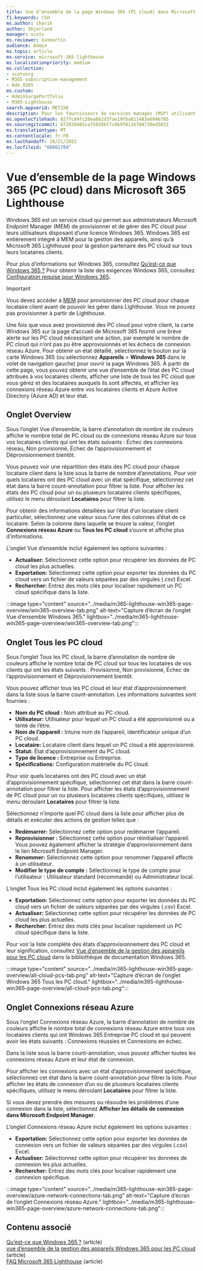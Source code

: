```yaml
---
title: Vue d’ensemble de la page Windows 365 (PC cloud) dans Microsoft 365 Lighthouse
f1.keywords: CSH
ms.author: sharik
author: SKjerland
manager: scotv
ms.reviewer: katmartin
audience: Admin
ms.topic: article
ms.service: microsoft-365-lighthouse
ms.localizationpriority: medium
ms.collection:
- scotvorg
- M365-subscription-management
- Adm_O365
ms.custom:
- AdminSurgePortfolio
- M365-Lighthouse
search.appverid: MET150
description: Pour les fournisseurs de services managés (MSP) utilisant Microsoft 365 Lighthouse, découvrez la page Windows 365 (PC cloud).
ms.openlocfilehash: 027fcd4fc20ea662d3fae19fba811483e6946705
ms.sourcegitcommit: 87283bb02ca750286f7c069f811b788730ed5832
ms.translationtype: MT
ms.contentlocale: fr-FR
ms.lasthandoff: 10/21/2022
ms.locfileid: "68661784"
---
```

# <a name="overview-of-the-windows-365-cloud-pcs-page-in-microsoft-365-lighthouse"></a>Vue d’ensemble de la page Windows 365 (PC cloud) dans Microsoft 365 Lighthouse  
  
Windows 365 est un service cloud qui permet aux administrateurs Microsoft Endpoint Manager (MEM) de provisionner et de gérer des PC cloud pour leurs utilisateurs disposant d’une licence Windows 365. Windows 365 est entièrement intégré à MEM pour la gestion des appareils, ainsi qu’à Microsoft 365 Lighthouse pour la gestion partenaire des PC cloud sur tous leurs locataires clients.

Pour plus d’informations sur Windows 365, consultez [Qu’est-ce que Windows 365 ?](/windows-365/overview) Pour obtenir la liste des exigences Windows 365, consultez [Configuration requise pour Windows 365](/windows-365/enterprise/requirements).

> [!IMPORTANT]
> Vous devez accéder à [MEM](https://go.microsoft.com/fwlink/p/?linkid=2150463) pour provisionner des PC cloud pour chaque locataire client avant de pouvoir les gérer dans Lighthouse. Vous ne pouvez pas provisionner à partir de Lighthouse.

Une fois que vous avez provisionné des PC cloud pour votre client, la carte Windows 365 sur la page d’accueil de Microsoft 365 fournit une brève alerte sur les PC cloud nécessitant une action, par exemple le nombre de PC cloud qui n’ont pas pu être approvisionnés et les échecs de connexion réseau Azure. Pour obtenir un état détaillé, sélectionnez le bouton sur la carte Windows 365 (ou sélectionnez **Appareils** >  **Windows 365** dans le volet de navigation gauche) pour ouvrir la page Windows 365. À partir de cette page, vous pouvez obtenir une vue d’ensemble de l’état des PC cloud attribués à vos locataires clients, afficher une liste de tous les PC cloud que vous gérez et des locataires auxquels ils sont affectés, et afficher les connexions réseau Azure entre vos locataires clients et Azure Active Directory (Azure AD) et leur état.

## <a name="overview-tab"></a>Onglet Overview

Sous l’onglet Vue d’ensemble, la barre d’annotation de nombre de couleurs affiche le nombre total de PC cloud ou de connexions réseau Azure sur tous vos locataires clients qui ont les états suivants : Échec des connexions réseau, Non provisionné, Échec de l’approvisionnement et Déprovisionnement bientôt.

Vous pouvez voir une répartition des états des PC cloud pour chaque locataire client dans la liste sous la barre de nombre d’annotations. Pour voir quels locataires ont des PC cloud avec un état spécifique, sélectionnez cet état dans la barre count-annotation pour filtrer la liste. Pour afficher les états des PC cloud pour un ou plusieurs locataires clients spécifiques, utilisez le menu déroulant **Locataires** pour filtrer la liste.

Pour obtenir des informations détaillées sur l’état d’un locataire client particulier, sélectionnez une valeur sous l’une des colonnes d’état de ce locataire. Selon la colonne dans laquelle se trouve la valeur, l’onglet **Connexions réseau Azure** ou **Tous les PC cloud** s’ouvre et affiche plus d’informations.

L’onglet Vue d’ensemble inclut également les options suivantes :

- **Actualiser:** Sélectionnez cette option pour récupérer les données de PC cloud les plus actuelles.
- **Exportation:** Sélectionnez cette option pour exporter les données du PC cloud vers un fichier de valeurs séparées par des virgules (.csv) Excel.
- **Rechercher:** Entrez des mots clés pour localiser rapidement un PC cloud spécifique dans la liste.

:::image type="content" source="../media/m365-lighthouse-win365-page-overview/win365-overview-tab.png" alt-text="Capture d’écran de l’onglet Vue d’ensemble Windows 365." lightbox="../media/m365-lighthouse-win365-page-overview/win365-overview-tab.png":::

## <a name="all-cloud-pcs-tab"></a>Onglet Tous les PC cloud

Sous l’onglet Tous les PC cloud, la barre d’annotation de nombre de couleurs affiche le nombre total de PC cloud sur tous les locataires de vos clients qui ont les états suivants : Provisionné, Non provisionné, Échec de l’approvisionnement et Déprovisionnement bientôt.

Vous pouvez afficher tous les PC cloud et leur état d’approvisionnement dans la liste sous la barre count-annotation. Les informations suivantes sont fournies :

- **Nom du PC cloud :** Nom attribué au PC cloud.
- **Utilisateur:** Utilisateur pour lequel un PC cloud a été approvisionné ou a tenté de l’être.
- **Nom de l’appareil :** Intune nom de l’appareil, identificateur unique d’un PC cloud.
- **Locataire:** Locataire client dans lequel un PC cloud a été approvisionné.
- **Statut:** État d’approvisionnement du PC cloud.
- **Type de licence :** Entreprise ou Entreprise.
- **Spécifications:** Configuration matérielle du PC cloud.

Pour voir quels locataires ont des PC cloud avec un état d’approvisionnement spécifique, sélectionnez cet état dans la barre count-annotation pour filtrer la liste. Pour afficher les états d’approvisionnement de PC cloud pour un ou plusieurs locataires clients spécifiques, utilisez le menu déroulant **Locataires** pour filtrer la liste.

Sélectionnez n’importe quel PC cloud dans la liste pour afficher plus de détails et exécuter des actions de gestion telles que :
- **Redémarrer:** Sélectionnez cette option pour redémarrer l’appareil. 
- **Reprovisionner :** Sélectionnez cette option pour réinitialiser l’appareil. Vous pouvez également afficher la stratégie d’approvisionnement dans le lien Microsoft Endpoint Manager.
- **Renommer:** Sélectionnez cette option pour renommer l’appareil affecté à un utilisateur.
- **Modifier le type de compte :** Sélectionnez le type de compte pour l’utilisateur : Utilisateur standard (recommandé) ou Administrateur local.

L’onglet Tous les PC cloud inclut également les options suivantes :

- **Exportation:** Sélectionnez cette option pour exporter les données du PC cloud vers un fichier de valeurs séparées par des virgules (.csv) Excel.
- **Actualiser:** Sélectionnez cette option pour récupérer les données de PC cloud les plus actuelles.
- **Rechercher:** Entrez des mots clés pour localiser rapidement un PC cloud spécifique dans la liste.

Pour voir la liste complète des états d’approvisionnement des PC cloud et leur signification, consultez [Vue d’ensemble de la gestion des appareils pour les PC cloud](/windows-365/enterprise/device-management-overview#column-details) dans la bibliothèque de documentation Windows 365.

:::image type="content" source="../media/m365-lighthouse-win365-page-overview/all-cloud-pcs-tab.png" alt-text="Capture d’écran de l’onglet Windows 365 Tous les PC cloud." lightbox="../media/m365-lighthouse-win365-page-overview/all-cloud-pcs-tab.png":::

## <a name="azure-network-connections-tab"></a>Onglet Connexions réseau Azure

Sous l’onglet Connexions réseau Azure, la barre d’annotation de nombre de couleurs affiche le nombre total de connexions réseau Azure entre tous vos locataires clients qui ont Windows 365 Entreprise PC cloud et qui peuvent avoir les états suivants : Connexions réussies et Connexions en échec.

Dans la liste sous la barre count-annotation, vous pouvez afficher toutes les connexions réseau Azure et leur état de connexion.

Pour afficher les connexions avec un état d’approvisionnement spécifique, sélectionnez cet état dans la barre count-annotation pour filtrer la liste. Pour afficher les états de connexion d’un ou de plusieurs locataires clients spécifiques, utilisez le menu déroulant **Locataires** pour filtrer la liste.

Si vous devez prendre des mesures ou résoudre les problèmes d’une connexion dans la liste, sélectionnez **Afficher les détails de connexion dans Microsoft Endpoint Manager**.

L’onglet Connexions réseau Azure inclut également les options suivantes :

- **Exportation:** Sélectionnez cette option pour exporter les données de connexion vers un fichier de valeurs séparées par des virgules (.csv) Excel.
- **Actualiser:** Sélectionnez cette option pour récupérer les données de connexion les plus actuelles.
- **Rechercher:** Entrez des mots clés pour localiser rapidement une connexion spécifique.

:::image type="content" source="../media/m365-lighthouse-win365-page-overview/azure-network-connections-tab.png" alt-text="Capture d’écran de l’onglet Connexions réseau Azure." lightbox="../media/m365-lighthouse-win365-page-overview/azure-network-connections-tab.png":::

## <a name="related-content"></a>Contenu associé

[Qu’est-ce que Windows 365 ?](/windows-365/overview) (article)\
[vue d’ensemble de la gestion des appareils Windows 365 pour les PC cloud](/windows-365/enterprise/device-management-overview) (article)\
[FAQ Microsoft 365 Lighthouse](m365-lighthouse-faq.yml) (article)
